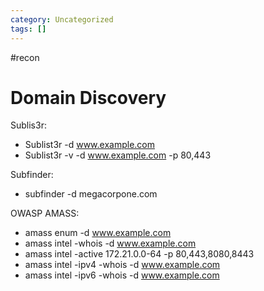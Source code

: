 ```yaml
---
category: Uncategorized
tags: []
---
```

#recon
# Domain Discovery

Sublis3r:

- Sublist3r -d www.example.com
- Sublist3r -v -d www.example.com -p 80,443

Subfinder: 
- subfinder -d megacorpone.com

OWASP AMASS: 

- amass enum -d www.example.com
- amass intel -whois -d www.example.com
- amass intel -active 172.21.0.0-64 -p 80,443,8080,8443
- amass intel -ipv4 -whois -d www.example.com
- amass intel -ipv6 -whois -d www.example.com